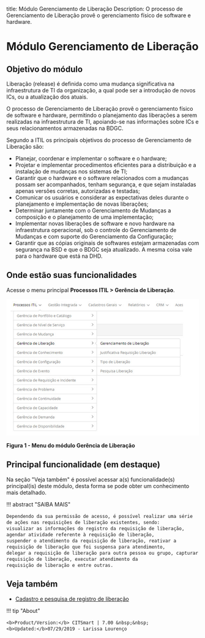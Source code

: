 title:  Módulo Gerenciamento de Liberação
Description: O processo de Gerenciamento de Liberação provê o gerenciamento físico de software e hardware. 
# Módulo Gerenciamento de Liberação

Objetivo do módulo
---------------------

Liberação (release) é definida como uma mudança significativa na infraestrutura de TI da organização, a qual pode ser a introdução 
de novos ICs, ou a atualização dos atuais.

O processo de Gerenciamento de Liberação provê o gerenciamento físico de software e hardware, permitindo o planejamento das 
liberações a serem realizadas na infraestrutura de TI, apoiando-se nas informações sobre ICs e seus relacionamentos armazenadas na
BDGC.

Segundo a ITIL os principais objetivos do processo de Gerenciamento de Liberação são:

- Planejar, coordenar e implementar o software e o hardware;
- Projetar e implementar procedimentos eficientes para a distribuição e a instalação de mudanças nos sistemas de TI;
- Garantir que o hardware e o software relacionados com a mudanças possam ser acompanhados, tenham segurança, e que sejam
instaladas apenas versões corretas, autorizadas e testadas;
- Comunicar os usuários e considerar as expectativas deles durante o planejamento e implementação de novas liberações;
- Determinar juntamente com o Gerenciamento de Mudanças a composição e o planejamento de uma implementação;
- Implementar novas liberações de software e novo hardware na infraestrutura operacional, sob o controle do Gerenciamento de
Mudanças e com suporte do Gerenciamento da Configuração;
- Garantir que as cópias originais de softwares estejam armazenadas com segurança na BSD e que o BDGC seja atualizado. A mesma
coisa vale para o hardware que está na DHD.

Onde estão suas funcionalidades
----------------------------------

Acesse o menu principal **Processos ITIL > Gerência de Liberação**.

![Menu](images/mod-lib.img1.jpg)

**Figura 1 - Menu do módulo Gerência de Liberação**

Principal funcionalidade (em destaque)
----------------------------------------

Na seção "Veja também" é possível acessar a(s) funcionalidade(s) principal(is) deste módulo, desta forma se pode obter um
conhecimento mais detalhado.

!!! abstract "SAIBA MAIS"

    Dependendo da sua permissão de acesso, é possível realizar uma série de ações nas requisições de liberação existentes, sendo:
    visualizar as informações do registro da requisição de liberação, agendar atividade referente à requisição de liberação,
    suspender o atendimento da requisição de liberação, reativar a requisição de liberação que foi suspensa para atendimento, 
    delegar a requisição de liberação para outra pessoa ou grupo, capturar requisição de liberação, executar atendimento da 
    requisição de liberação e entre outras.
    
Veja também
--------------

- [Cadastro e pesquisa de registro de liberação](/pt-br/citsmart-platform-7/processes/release/requisition.html)

!!! tip "About"

    <b>Product/Version:</b> CITSmart | 7.00 &nbsp;&nbsp;
    <b>Updated:</b>07/29/2019 - Larissa Lourenço
